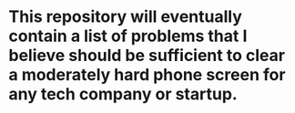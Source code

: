 # This repository will eventually contain a list of problems that I believe should be sufficient to clear a moderately hard phone screen for any tech company or startup. 
